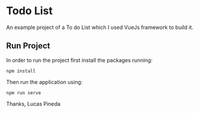 # Todo List

An example project of a To do List which I used VueJs framework to build it.

## Run Project

In order to run the project first install the packages running:
```
npm install
```

Then run the application using:

```
npm run serve
```

Thanks,
Lucas Pineda
